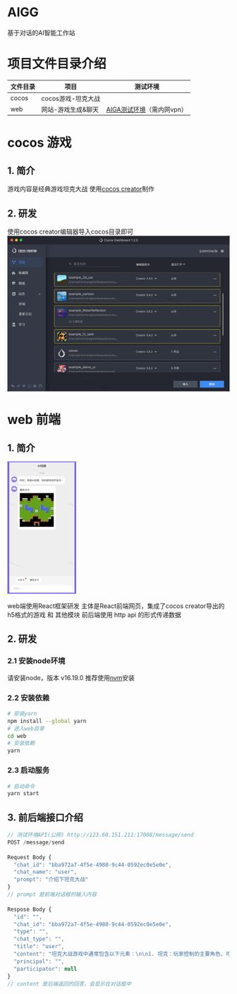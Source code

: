 # AIGG
基于对话的AI智能工作站

# 项目文件目录介绍
|  文件目录   | 项目  | 测试环境 |
|  ----  | ----  | ----  |
| cocos  | cocos游戏-坦克大战 | |
| web  | 网站-游戏生成&聊天 | [AIGA测试环境](http://192.168.0.234:8080/)（需内网vpn） |

# cocos 游戏
## 1. 简介
游戏内容是经典游戏坦克大战
使用[cocos creator](https://www.cocos.com/creator)制作
## 2. 研发
使用cocos creator编辑器导入cocos目录即可
![cocos creator](doc/image/cocos-creator.png)

# web 前端
## 1. 简介
![chat](doc/image/chat.png)

web端使用React框架研发
主体是React前端网页，集成了cocos creator导出的h5格式的游戏 和 其他模块
前后端使用 http api 的形式传递数据
## 2. 研发
### 2.1 安装node环境
请安装node，版本 v16.19.0
推荐使用[nvm](https://github.com/nvm-sh/nvm#installing-and-updating)安装
### 2.2 安装依赖
```bash
# 安装yarn
npm install --global yarn
# 进入web目录
cd web
# 安装依赖
yarn
```
### 2.3 启动服务
```bash
# 启动命令
yarn start
```
## 3. 前后端接口介绍
```javascript
// 测试环境API(公网) http://123.60.151.211:17008/message/send
POST /message/send

Request Body {
  "chat_id": "bba972a7-4f5e-4980-9c44-0592ec0e5e0e",
  "chat_name": "user",
  "prompt": "介绍下坦克大战"
}
// prompt 是前端对话框的输入内容

Respose Body {
  "id": "",
  "chat_id": "bba972a7-4f5e-4980-9c44-0592ec0e5e0e",
  "type": "",
  "chat_type": "",
  "title": "user",
  "content": "坦克大战游戏中通常包含以下元素：\n\n1. 坦克：玩家控制的主要角色，可以发射子弹攻击其他坦克和砖墙。\n\n2. 子弹：坦克发射的攻击武器，可以摧毁砖墙和敌方坦克。\n\n3. 砖墙：可以被摧毁的障碍物，坦克和子弹都可以摧毁它。\n\n4. 钢板：不能被摧毁的障碍物，坦克和子弹都不能摧毁它。\n\n5. 森林：可以为坦克提供遮蔽和保护，但子弹仍然可以穿过。\n\n6. 海水：可以阻止坦克通过，有些地图中也会设置桥梁来连接两岸。\n\n7. 基地：每个玩家的出生点和目标，当有一个玩家的基地被摧毁时，该玩家失败。\n\n8. 道具：可以增强或削弱坦克的属性，例如增加子弹威力、加速坦克移动等。\n\n这些元素的组合形成了坦克大战游戏中的地图和玩法。",
  "principal": "",
  "participator": null
}
// content 是后端返回的回答，会显示在对话框中
```
